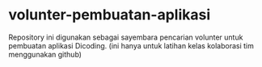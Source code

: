 # volunter-pembuatan-aplikasi
Repository ini digunakan sebagai sayembara pencarian volunter untuk pembuatan aplikasi Dicoding. (ini hanya untuk latihan kelas kolaborasi tim menggunakan github)
